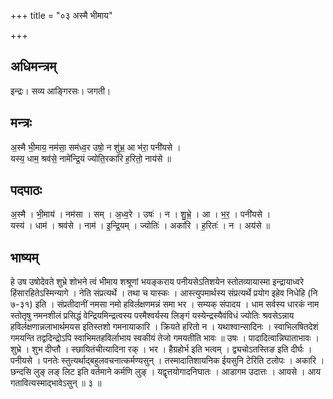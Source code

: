 +++
title = "०३ अस्मै भीमाय"

+++
## अधिमन्त्रम्
इन्द्रः। सव्य आङ्गिरसः। जगती।

## मन्त्रः
अ॒स्मै भी॒माय॒ नम॑सा॒ सम॑ध्व॒र उषो॒ न शु॑भ्र॒ आ भ॑रा॒ पनी॑यसे ।  
यस्य॒ धाम॒ श्रव॑से॒ नामे॑न्द्रि॒यं ज्योति॒रका॑रि ह॒रितो॒ नाय॑से ॥

## पदपाठः
अ॒स्मै । भी॒माय॑ । नम॑सा । सम् । अ॒ध्व॒रे । उषः॑ । न । शु॒भ्रे॒ । आ । भ॒र॒ । पनी॑यसे ।  
यस्य॑ । धाम॑ । श्रव॑से । नाम॑ । इ॒न्द्रि॒यम् । ज्योतिः॑ । अका॑रि । ह॒रितः॑ । न । अय॑से ॥

## भाष्यम्
हे उष उषोदेवते शुभ्रे शोभने त्वं भीमाय शश्रूणां भयङ्कराय पनीयसेऽतिशयेन स्तोतव्यायास्मा इन्द्रायाध्वरे हिंसारहितेऽस्मिन्यागे । नेति संप्रत्यर्थे । तथा च यास्कः । आस्त्युपमार्थस्य संप्रत्यर्थे प्रयोग इहेव निधेहि (नि ७-३१) इति । संप्रतीदानीं नमसा नमो हविर्लक्षणमन्नं समा भर । सम्यक् संपादय । धाम सर्वस्य धारकं नाम स्तोतृषु नमनशीलं प्रसिद्धं वेन्द्रियमिन्द्रत्वस्य परमैश्वर्यस्य लिङ्गं यस्येन्द्रस्यैवंविधं ज्योतिः श्रवसेऽन्नाय हविर्लक्षणान्नलाभार्थमयस इतिस्तशो गमनायाकारि । क्रियते हरितो न । यथाश्वान्सादिनः । स्वाभिलषितदेशं गमयन्ति तद्वदिन्द्रोऽपि स्वाभिमतहविर्लाभाय स्वकीयं तेजो गमयतीति भावः ॥ उषः । पादादित्वान्निघाताभावः । शुभ्रे । शुभ दीप्तौ । स्छायितंचीत्यादिना रक् । भर । हैग्रहोर्भ इति भत्वम् । द्व्यचोऽतस्तिङ इति दीर्घः । पनीयसे । पनतेः स्तुत्यर्थाद्बहुलवचनात्कर्मण्यसुन् । तस्मादातिशायनिक ईयसुनि टेरिति टलोपः । अकारि । छन्दसि लुङ् लङ् लिट इति वर्तमाने कर्मणि लुङ् । यद्वृत्तयोगादनिघातः । आडागम उदात्तः । आयसे । आय गतावित्यस्माद्भावेऽसुन् ॥ ३ ॥